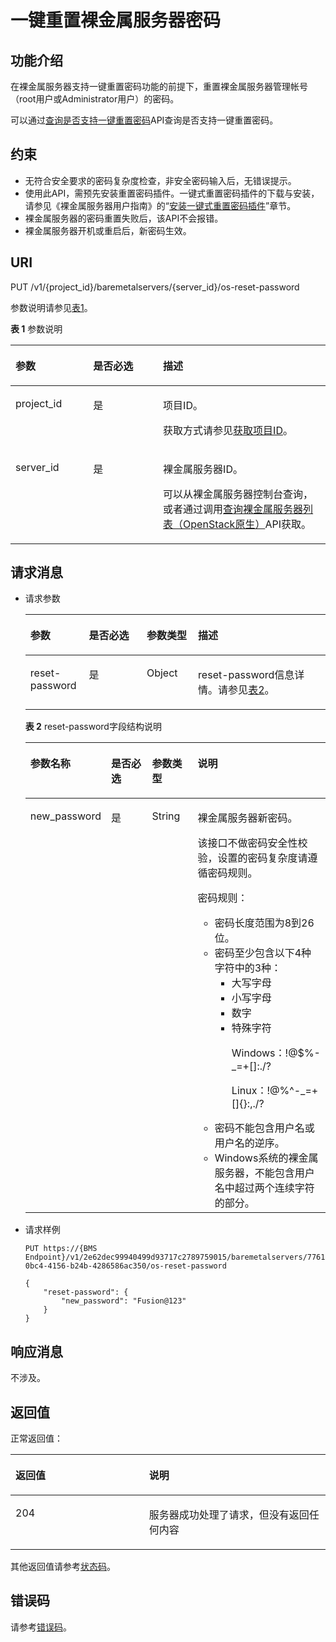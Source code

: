 # 一键重置裸金属服务器密码<a name="ZH-CN_TOPIC_0131629815"></a>

## 功能介绍<a name="section941732182911"></a>

在裸金属服务器支持一键重置密码功能的前提下，重置裸金属服务器管理帐号（root用户或Administrator用户）的密码。

可以通过[查询是否支持一键重置密码](查询是否支持一键重置密码.md)API查询是否支持一键重置密码。

## 约束<a name="section17851195815301"></a>

-   无符合安全要求的密码复杂度检查，非安全密码输入后，无错误提示。
-   使用此API，需预先安装重置密码插件。一键式重置密码插件的下载与安装，请参见《裸金属服务器用户指南》的“[安装一键式重置密码插件](https://support.huaweicloud.com/usermanual-bms/bms_01_0020.html)”章节。
-   裸金属服务器的密码重置失败后，该API不会报错。
-   裸金属服务器开机或重启后，新密码生效。

## URI<a name="section85409429323"></a>

PUT /v1/\{project\_id\}/baremetalservers/\{server\_id\}/os-reset-password

参数说明请参见[表1](#table23262209)。

**表 1**  参数说明

<a name="table23262209"></a>
<table><thead align="left"><tr id="row32406826"><th class="cellrowborder" valign="top" width="24.672467246724672%" id="mcps1.2.4.1.1"><p id="p7707213"><a name="p7707213"></a><a name="p7707213"></a>参数</p>
</th>
<th class="cellrowborder" valign="top" width="22.172217221722175%" id="mcps1.2.4.1.2"><p id="p20304554"><a name="p20304554"></a><a name="p20304554"></a>是否必选</p>
</th>
<th class="cellrowborder" valign="top" width="53.15531553155315%" id="mcps1.2.4.1.3"><p id="p34056167"><a name="p34056167"></a><a name="p34056167"></a>描述</p>
</th>
</tr>
</thead>
<tbody><tr id="row7086124"><td class="cellrowborder" valign="top" width="24.672467246724672%" headers="mcps1.2.4.1.1 "><p id="p37105186"><a name="p37105186"></a><a name="p37105186"></a>project_id</p>
</td>
<td class="cellrowborder" valign="top" width="22.172217221722175%" headers="mcps1.2.4.1.2 "><p id="p52730096"><a name="p52730096"></a><a name="p52730096"></a>是</p>
</td>
<td class="cellrowborder" valign="top" width="53.15531553155315%" headers="mcps1.2.4.1.3 "><p id="p37593705"><a name="p37593705"></a><a name="p37593705"></a>项目ID。</p>
<p id="p652825144113"><a name="p652825144113"></a><a name="p652825144113"></a>获取方式请参见<a href="获取项目ID.md">获取项目ID</a>。</p>
</td>
</tr>
<tr id="row1829803718504"><td class="cellrowborder" valign="top" width="24.672467246724672%" headers="mcps1.2.4.1.1 "><p id="p183003372507"><a name="p183003372507"></a><a name="p183003372507"></a>server_id</p>
</td>
<td class="cellrowborder" valign="top" width="22.172217221722175%" headers="mcps1.2.4.1.2 "><p id="p5300113705012"><a name="p5300113705012"></a><a name="p5300113705012"></a>是</p>
</td>
<td class="cellrowborder" valign="top" width="53.15531553155315%" headers="mcps1.2.4.1.3 "><p id="p830083715506"><a name="p830083715506"></a><a name="p830083715506"></a>裸金属服务器ID。</p>
<p id="p29791113277"><a name="p29791113277"></a><a name="p29791113277"></a>可以从裸金属服务器控制台查询，或者通过调用<a href="查询裸金属服务器列表（OpenStack原生）.md">查询裸金属服务器列表（OpenStack原生）</a>API获取。</p>
</td>
</tr>
</tbody>
</table>

## 请求消息<a name="section149851224366"></a>

-   请求参数

    <a name="table41782128362"></a>
    <table><thead align="left"><tr id="row17178181253615"><th class="cellrowborder" valign="top" width="19.5%" id="mcps1.1.5.1.1"><p id="p3178612173615"><a name="p3178612173615"></a><a name="p3178612173615"></a>参数</p>
    </th>
    <th class="cellrowborder" valign="top" width="19.259999999999998%" id="mcps1.1.5.1.2"><p id="p137051044114514"><a name="p137051044114514"></a><a name="p137051044114514"></a>是否必选</p>
    </th>
    <th class="cellrowborder" valign="top" width="17.119999999999997%" id="mcps1.1.5.1.3"><p id="p2017861210364"><a name="p2017861210364"></a><a name="p2017861210364"></a>参数类型</p>
    </th>
    <th class="cellrowborder" valign="top" width="44.12%" id="mcps1.1.5.1.4"><p id="p71791812113610"><a name="p71791812113610"></a><a name="p71791812113610"></a>描述</p>
    </th>
    </tr>
    </thead>
    <tbody><tr id="row817971293614"><td class="cellrowborder" valign="top" width="19.5%" headers="mcps1.1.5.1.1 "><p id="p54426520364"><a name="p54426520364"></a><a name="p54426520364"></a>reset-password</p>
    </td>
    <td class="cellrowborder" valign="top" width="19.259999999999998%" headers="mcps1.1.5.1.2 "><p id="p870554494514"><a name="p870554494514"></a><a name="p870554494514"></a>是</p>
    </td>
    <td class="cellrowborder" valign="top" width="17.119999999999997%" headers="mcps1.1.5.1.3 "><p id="p12442185213364"><a name="p12442185213364"></a><a name="p12442185213364"></a>Object</p>
    </td>
    <td class="cellrowborder" valign="top" width="44.12%" headers="mcps1.1.5.1.4 "><p id="p15444145213368"><a name="p15444145213368"></a><a name="p15444145213368"></a>reset-password信息详情。请参见<a href="#table18857142453714">表2</a>。</p>
    </td>
    </tr>
    </tbody>
    </table>

    **表 2**  reset-password字段结构说明

    <a name="table18857142453714"></a>
    <table><thead align="left"><tr id="row1685772419373"><th class="cellrowborder" valign="top" width="19.81818181818182%" id="mcps1.2.5.1.1"><p id="p1559484453717"><a name="p1559484453717"></a><a name="p1559484453717"></a>参数名称</p>
    </th>
    <th class="cellrowborder" valign="top" width="19.1010101010101%" id="mcps1.2.5.1.2"><p id="p112207525454"><a name="p112207525454"></a><a name="p112207525454"></a>是否必选</p>
    </th>
    <th class="cellrowborder" valign="top" width="17.171717171717173%" id="mcps1.2.5.1.3"><p id="p259484403712"><a name="p259484403712"></a><a name="p259484403712"></a>参数类型</p>
    </th>
    <th class="cellrowborder" valign="top" width="43.90909090909091%" id="mcps1.2.5.1.4"><p id="p16595174453716"><a name="p16595174453716"></a><a name="p16595174453716"></a>说明</p>
    </th>
    </tr>
    </thead>
    <tbody><tr id="row10857524123713"><td class="cellrowborder" valign="top" width="19.81818181818182%" headers="mcps1.2.5.1.1 "><p id="p7335458133717"><a name="p7335458133717"></a><a name="p7335458133717"></a>new_password</p>
    </td>
    <td class="cellrowborder" valign="top" width="19.1010101010101%" headers="mcps1.2.5.1.2 "><p id="p172201852164516"><a name="p172201852164516"></a><a name="p172201852164516"></a>是</p>
    </td>
    <td class="cellrowborder" valign="top" width="17.171717171717173%" headers="mcps1.2.5.1.3 "><p id="p6335145853717"><a name="p6335145853717"></a><a name="p6335145853717"></a>String</p>
    </td>
    <td class="cellrowborder" valign="top" width="43.90909090909091%" headers="mcps1.2.5.1.4 "><p id="p10335155833718"><a name="p10335155833718"></a><a name="p10335155833718"></a>裸金属服务器新密码。</p>
    <p id="p4794429104512"><a name="p4794429104512"></a><a name="p4794429104512"></a>该接口不做密码安全性校验，设置的密码复杂度请遵循密码规则。</p>
    <p id="p119381857191717"><a name="p119381857191717"></a><a name="p119381857191717"></a>密码规则：</p>
    <a name="ul1874445114016"></a><a name="ul1874445114016"></a><ul id="ul1874445114016"><li>密码长度范围为8到26位。</li><li>密码至少包含以下4种字符中的3种：<a name="ul17511141014450"></a><a name="ul17511141014450"></a><ul id="ul17511141014450"><li>大写字母</li><li>小写字母</li><li>数字</li><li>特殊字符<p id="p36132033104518"><a name="p36132033104518"></a><a name="p36132033104518"></a>Windows：!@$%-_=+[]:./?</p>
    <p id="p39281855164312"><a name="p39281855164312"></a><a name="p39281855164312"></a>Linux：!@%^-_=+[]{}:,./?</p>
    </li></ul>
    </li><li>密码不能包含用户名或用户名的逆序。</li><li>Windows系统的裸金属服务器，不能包含用户名中超过两个连续字符的部分。</li></ul>
    </td>
    </tr>
    </tbody>
    </table>

-   请求样例

    ```
    PUT https://{BMS Endpoint}/v1/2e62dec99940499d93717c2789759015/baremetalservers/77616c78-0bc4-4156-b24b-4286586ac350/os-reset-password
    ```

    ```
    {
        "reset-password": {
            "new_password": "Fusion@123"
        }
    }
    ```


## 响应消息<a name="section11833339153819"></a>

不涉及。

## 返回值<a name="section7610951"></a>

正常返回值：

<a name="zh-cn_topic_0106040941_table753804619176"></a>
<table><thead align="left"><tr id="zh-cn_topic_0106040941_row10735134615172"><th class="cellrowborder" valign="top" width="42.42%" id="mcps1.1.3.1.1"><p id="zh-cn_topic_0106040941_p19735204616177"><a name="zh-cn_topic_0106040941_p19735204616177"></a><a name="zh-cn_topic_0106040941_p19735204616177"></a>返回值</p>
</th>
<th class="cellrowborder" valign="top" width="57.58%" id="mcps1.1.3.1.2"><p id="zh-cn_topic_0106040941_p207355465176"><a name="zh-cn_topic_0106040941_p207355465176"></a><a name="zh-cn_topic_0106040941_p207355465176"></a>说明</p>
</th>
</tr>
</thead>
<tbody><tr id="zh-cn_topic_0106040941_row1473514621713"><td class="cellrowborder" valign="top" width="42.42%" headers="mcps1.1.3.1.1 "><p id="zh-cn_topic_0106040941_p13735144611178"><a name="zh-cn_topic_0106040941_p13735144611178"></a><a name="zh-cn_topic_0106040941_p13735144611178"></a>204</p>
</td>
<td class="cellrowborder" valign="top" width="57.58%" headers="mcps1.1.3.1.2 "><p id="p1685215493356"><a name="p1685215493356"></a><a name="p1685215493356"></a>服务器成功处理了请求，但没有返回任何内容</p>
</td>
</tr>
</tbody>
</table>

其他返回值请参考[状态码](状态码.md)。

## 错误码<a name="section14752650154917"></a>

请参考[错误码](错误码.md)。


